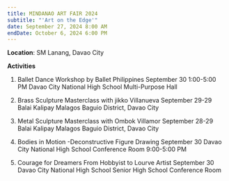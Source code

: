 ```yaml
---
title: MINDANAO ART FAIR 2024
subtitle: "'Art on the Edge'"
date: September 27, 2024 8:00 AM
endDate: October 6, 2024 6:00 PM
---
```

**L﻿ocation**: SM Lanang, Davao City

**Activities** 

1. Ballet Dance Workshop by Ballet Philippines 
   September 30 1:00-5:00 PM
   Davao City National High School
   Multi-Purpose Hall
   	
2. Brass Sculpture Masterclass with jikko Villanueva
   September 29-29
   Balai Kalipay
   Malagos Baguio District, Davao City
3. Metal Sculpture Masterclass with Ombok Villamor
   September 28-29
   Balai Kalipay
   Malagos Baguio District, Davao City
   	
4. Bodies in Motion -Deconstructive Figure Drawing
   September 30
   Davao City National High School
   Conference Room
   9:00-5:00 PM
5. Courage for Dreamers
   From Hobbyist to Lourve Artist
   September 30
   Davao City National High School
   Senior High School Conference Room